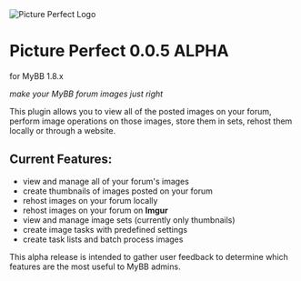 <img src="https://i.imgur.com/yCAmIp8.png" alt="Picture Perfect Logo" />

# Picture Perfect 0.0.5 ALPHA
for MyBB 1.8.x

*make your MyBB forum images just right*

This plugin allows you to view all of the posted images on your forum, perform image operations on those images, store them in sets, rehost them locally or through a website.

## Current Features:
- view and manage all of your forum's images
- create thumbnails of images posted on your forum
- rehost images on your forum locally
- rehost images on your forum on **Imgur**
- view and manage image sets (currently only thumbnails)
- create image tasks with predefined settings
- create task lists and batch process images

This alpha release is intended to gather user feedback to determine which features are the most useful to MyBB admins.